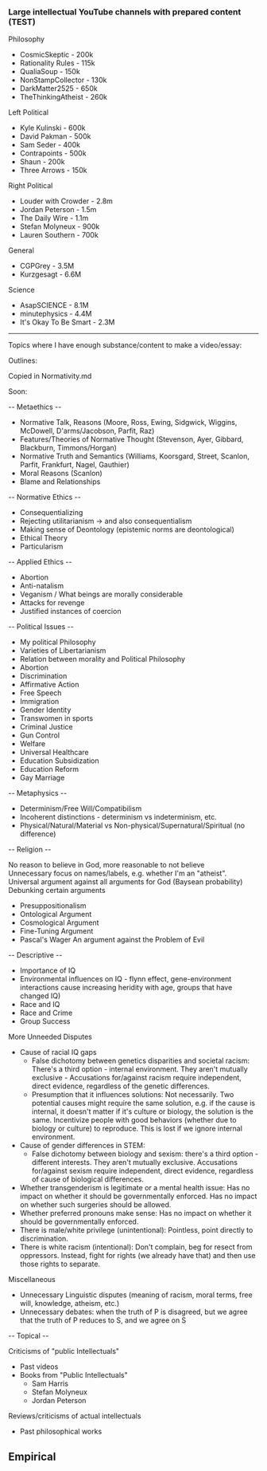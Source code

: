 ### Large intellectual YouTube channels with prepared content (TEST)

Philosophy
- CosmicSkeptic - 200k
- Rationality Rules - 115k
- QualiaSoup - 150k
- NonStampCollector - 130k
- DarkMatter2525 - 650k
- TheThinkingAtheist - 260k

Left Political
- Kyle Kulinski - 600k
- David Pakman - 500k
- Sam Seder - 400k
- Contrapoints - 500k
- Shaun - 200k
- Three Arrows - 150k

Right Political
- Louder with Crowder - 2.8m
- Jordan Peterson - 1.5m
- The Daily Wire - 1.1m
- Stefan Molyneux - 900k
- Lauren Southern - 700k

General
- CGPGrey - 3.5M
- Kurzgesagt - 6.6M

Science
- AsapSCIENCE - 8.1M
- minutephysics - 4.4M
- It's Okay To Be Smart - 2.3M

----

Topics where I have enough substance/content to make a video/essay:

Outlines:

Copied in Normativity.md

Soon:

-- Metaethics --
- Normative Talk, Reasons (Moore, Ross, Ewing, Sidgwick, Wiggins, McDowell, D'arms/Jacobson, Parfit, Raz)
- Features/Theories of Normative Thought (Stevenson, Ayer, Gibbard, Blackburn, Timmons/Horgan)
- Normative Truth and Semantics (Williams, Koorsgard, Street, Scanlon, Parfit, Frankfurt, Nagel, Gauthier)
- Moral Reasons (Scanlon)
- Blame and Relationships

-- Normative Ethics --
- Consequentializing
- Rejecting utilitarianism -> and also consequentialism
- Making sense of Deontology (epistemic norms are deontological)
- Ethical Theory
- Particularism

-- Applied Ethics --
- Abortion
- Anti-natalism
- Veganism / What beings are morally considerable
- Attacks for revenge
- Justified instances of coercion

-- Political Issues --

- My political Philosophy
- Varieties of Libertarianism
- Relation between morality and Political Philosophy
- Abortion
- Discrimination
- Affirmative Action
- Free Speech
- Immigration
- Gender Identity
- Transwomen in sports
- Criminal Justice
- Gun Control
- Welfare
- Universal Healthcare
- Education Subsidization
- Education Reform
- Gay Marriage

-- Metaphysics --

- Determinism/Free Will/Compatibilism
- Incoherent distinctions - determinism vs indeterminism, etc.
- Physical/Natural/Material vs Non-physical/Supernatural/Spiritual (no difference)

-- Religion --

No reason to believe in God, more reasonable to not believe    
Unnecessary focus on names/labels, e.g. whether I'm an "atheist".
Universal argument against all arguments for God (Baysean probability)
Debunking certain arguments
- Presuppositionalism
- Ontological Argument
- Cosmological Argument
- Fine-Tuning Argument
- Pascal's Wager
An argument against the Problem of Evil

-- Descriptive --

- Importance of IQ
- Environmental influences on IQ - flynn effect, gene-environment interactions cause increasing heridity with age, groups that have changed IQ)
- Race and IQ
- Race and Crime
- Group Success

More Unneeded Disputes
- Cause of racial IQ gaps
	- False dichotomy between genetics disparities and societal racism: There's a third option - internal environment. They aren't mutually exclusive - Accusations for/against racism require independent, direct evidence, regardless of the genetic differences.
	- Presumption that it influences solutions: Not necessarily. Two potential causes might require the same solution, e.g. if the cause is internal, it doesn't matter if it's culture or biology, the solution is the same. Incentivize people with good behaviors (whether due to biology or culture) to reproduce. This is lost if we ignore internal environment.
- Cause of gender differences in STEM:
	- False dichotomy between biology and sexism: there's a third option - different interests. They aren't mutually exclusive. Accusations for/against sexism require independent, direct evidence, regardless of cause of biological differences.
- Whether transgenderism is legitimate or a mental health issue: Has no impact on whether it should be governmentally enforced. Has no impact on whether such surgeries should be allowed.
- Whether preferred pronouns make sense: Has no impact on whether it should be governmentally enforced.
- There is male/white privilege (unintentional): Pointless, point directly to discrimination.
- There is white racism (intentional): Don't complain, beg for resect from oppressors. Instead, fight for rights (we already have that) and then use those rights to separate.

Miscellaneous
- Unnecessary Linguistic disputes (meaning of racism, moral terms, free will, knowledge, atheism, etc.)
- Unnecessary debates: when the truth of P is disagreed, but we agree that the truth of P reduces to S, and we agree on S

-- Topical --

Criticisms of "public Intellectuals"
- Past videos
- Books from "Public Intellectuals"
	- Sam Harris
	- Stefan Molyneux
	- Jordan Peterson

Reviews/criticisms of actual intellectuals
- Past philosophical works

## Empirical


